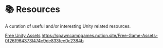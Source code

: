 # 📚 Resources

A curation of useful and/or interesting Unity related resources.

[Free Unity Assets](https://spawncampgames.notion.site/Free-Game-Assets-0f26f964373f474c9de833fee0c2384b)
https://spawncampgames.notion.site/Free-Game-Assets-0f26f964373f474c9de833fee0c2384b
